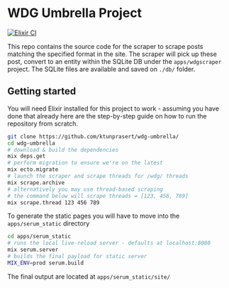 # WDG Umbrella Project

[![Elixir CI](https://github.com/ktunprasert/wdg-umbrella/actions/workflows/elixir.yml/badge.svg)](https://github.com/ktunprasert/wdg-umbrella/actions/workflows/elixir.yml)

This repo contains the source code for the scraper to scrape posts matching the specified format in the site.
The scraper will pick up these post, convert to an entity within the SQLite DB under the `apps/wdgscraper` project.
The SQLite files are available and saved on `./db/` folder.

## Getting started

You will need Elixir installed for this project to work - assuming you have done that already here are the step-by-step guide on how to run the repository from scratch.

```bash
git clone https://github.com/ktunprasert/wdg-umbrella/
cd wdg-umbrella
# download & build the dependencies
mix deps.get
# perform migration to ensure we're on the latest
mix ecto.migrate
# launch the scraper and scrape threads for /wdg/ threads
mix scrape.archive
# alternatively you may use thread-based scraping
# the command below will scrape threads = [123, 456, 789]
mix scrape.thread 123 456 789
```

To generate the static pages you will have to move into the `apps/serum_static` directory

```bash
cd apps/serum_static
# runs the local live-reload server - defaults at localhost:8080
mix serum.server
# builds the final payload for static server
MIX_ENV=prod serum.build
```

The final output are located at `apps/serum_static/site/`
